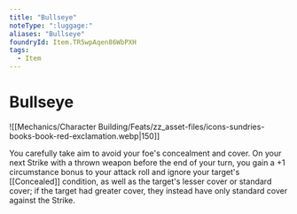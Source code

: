 ```yaml
---
title: "Bullseye"
noteType: ":luggage:"
aliases: "Bullseye"
foundryId: Item.TR5wpAqen86WbPXH
tags:
  - Item
---
```


# Bullseye
![[Mechanics/Character Building/Feats/zz_asset-files/icons-sundries-books-book-red-exclamation.webp|150]]

You carefully take aim to avoid your foe's concealment and cover. On your next Strike with a thrown weapon before the end of your turn, you gain a +1 circumstance bonus to your attack roll and ignore your target's [[Concealed]] condition, as well as the target's lesser cover or standard cover; if the target had greater cover, they instead have only standard cover against the Strike.
